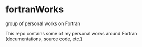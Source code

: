 # fortranWorks
group of personal works on Fortran

This repo contains some of my personal works around Fortran (documentations, source code, etc.)

